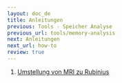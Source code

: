 ```yaml
---
layout: doc_de
title: Anleitungen
previous: Tools - Speicher Analyse
previous_url: tools/memory-analysis
next: Anleitungen
next_url: how-to
review: true
---
```


1. [Umstellung von MRI zu Rubinius](/doc/de/guides/migrating-from-mri-to-rubinius)

